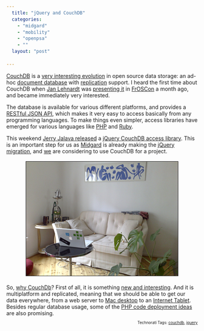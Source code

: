 ```yaml
---
  title: "jQuery and CouchDB"
  categories: 
    - "midgard"
    - "mobility"
    - "openpsa"
    - ""
  layout: "post"

---
```

<a href="http://couchdb.com/">CouchDB</a> is a <a href="http://intertwingly.net/blog/2007/09/07/Ascetic-Database-Architectures">very interesting evolution</a> in open source data storage: an ad-hoc <a href="http://www.couchdbwiki.com/index.php?title=Basic_Concepts#What.27s_a_Document.3F" title="Basic_Concepts#What.27s_a_Document.3F">document database</a> with <a href="http://www.couchdbwiki.com/index.php?title=Technical_Overview#Distributed_Updates_and_Replication" title="Technical_Overview#Distributed_Updates_and_Replication">replication</a> support. I heard the first time about CouchDB when <a href="http://jan.prima.de/">Jan Lehnardt</a> was <a href="http://jan.prima.de/~jan/plok/archives/72-Some-Context.html">presenting it</a> in <a href="http://froscon.phpugdo.de/">FrOSCon</a> a month ago, and became immediately very interested.

The database is available for various different platforms, and provides a <a href="http://www.couchdbwiki.com/index.php?title=HTTP_REST_API" title="HTTP_REST_API">RESTful JSON API</a>, which makes it very easy to access basically from any programming languages. To make things even simpler, access libraries have emerged for various languages like <a href="http://www.couchdbwiki.com/index.php?title=Getting_Started_with_PHP" title="Getting_Started_with_PHP">PHP</a> and <a href="http://www.couchdbwiki.com/index.php?title=Getting_Started_with_Ruby" title="Getting_Started_with_Ruby">Ruby</a>.

This weekend <a href="http://protoblogr.net/blog/view/pre_release_of_the_couchdb_jquery_lib.html">Jerry Jalava released</a> a <a href="http://protoblogr.net/downloads/jqcouch.js">jQuery CouchDB access library</a>. This is an important step for us as <a href="http://www.midgard-project.org/">Midgard</a> is already making the <a href="http://trac.midgard-project.org/ticket/23">jQuery migration</a>, and <a href="http://www.nemein.com/en/">we</a> are considering to use CouchDB for a project.
<p style="text-align:center;"><img src="/files/couch-hacking.jpg" height="300" width="400" border="1" hspace="4" vspace="4" alt="Couch-Hacking" /></p>So, <a href="http://www.couchdbwiki.com/index.php?title=Why_CouchDb">why CouchDb</a>? First of all, it is something <a href="http://damienkatz.net/2007/09/couchdb_strikes.html">new and interesting</a>. And it is multiplatform and replicated, meaning that we should be able to get our data everywhere, from a web server to <a href="http://www.apple.com/macosx/leopard/">Mac desktop</a> to an <a href="http://maemo.org/">Internet Tablet</a>. Besides regular database usage, some of the <a href="http://damienkatz.net/2006/10/couchdb_and_php.html">PHP code deployment ideas</a> are also promising.

<!-- technorati tags start --><p style="text-align:right;font-size:10px;">Technorati Tags: <a href="http://www.technorati.com/tag/couchdb" rel="tag">couchdb</a>, <a href="http://www.technorati.com/tag/jquery" rel="tag">jquery</a></p><!-- technorati tags end -->